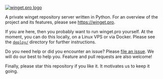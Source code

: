 [![winget.pro logo](https://github.com/omaha-consulting/winget.pro/assets/1076393/03a7a228-da4b-4dce-ac7a-c55e595a327d)](https://winget.pro)

A private winget repository server written in Python. For an overview of the
project and its features, please see https://winget.pro.

If you are here, then you probably want to run winget.pro yourself. At the
moment, you can do this locally, on a Linux VPS or via Docker. Please see the
[`deploy/`](deploy) directory for further instructions.

Do you need help or did you encounter an issue? Please
[file an issue](https://github.com/omaha-consulting/winget.pro/issues). We will
do our best to help you. Feature and pull requests are also welcome!

Finally, please star this repository if you like it. It motivates us to keep it
going.